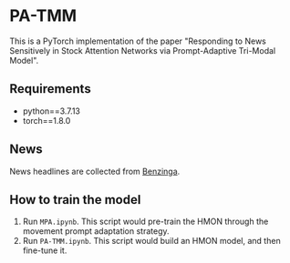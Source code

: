 # PA-TMM

This is a PyTorch implementation of the paper "Responding to News Sensitively in Stock Attention Networks via Prompt-Adaptive Tri-Modal Model".

## Requirements
* python==3.7.13
* torch==1.8.0

## News
News headlines are collected from [Benzinga](https://github.com/Benzinga/benzinga-python-client).

## How to train the model
1. Run `MPA.ipynb`.
This script would pre-train the HMON through the movement prompt adaptation strategy.
2. Run `PA-TMM.ipynb`.
This script would build an HMON model, and then fine-tune it.
